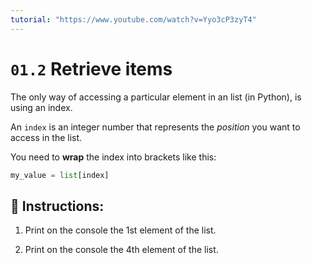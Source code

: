 ```yaml
---
tutorial: "https://www.youtube.com/watch?v=Yyo3cP3zyT4"
---
```


# `01.2` Retrieve items

The only way of accessing a particular element in an list (in Python), is using an index.

An `index` is an integer number that represents the *position* you want to access in the list.

You need to **wrap** the index into brackets like this:

```py
my_value = list[index]
```

## 📝 Instructions:

1. Print on the console the 1st element of the list.

2. Print on the console the 4th element of the list.
